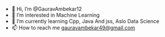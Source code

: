 - 👋 Hi, I’m @GauravAmbekar12
- 👀 I’m interested in Machine Learning
- 🌱 I’m currently learning Cpp, Java And jss, Aslo Data Science
- 📫 How to reach me gauravambekar49@gmail.com 

<!---
GauravAmbekar12/GauravAmbekar12 is a ✨ special ✨ repository because its `README.md` (this file) appears on your GitHub profile.
You can click the Preview link to take a look at your changes.
--->

